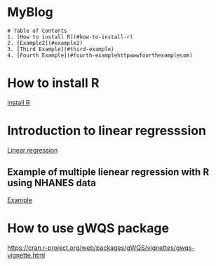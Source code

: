 # MyBlog



```
# Table of Contents
1. [How to install R](#how-to-install-r)
2. [Example2](#example2)
3. [Third Example](#third-example)
4. [Fourth Example](#fourth-examplehttpwwwfourthexamplecom)
```





# How to install R

[install R](https://rpubs.com/ToniSignes/862089) 



# Introduction to linear regresssion

[Linear regression](https://rpubs.com/ToniSignes/862100)



## Example of multiple lienear regression with R using NHANES data 

[Example](https://rpubs.com/ToniSignes/863500)



# How to use gWQS package

https://cran.r-project.org/web/packages/gWQS/vignettes/gwqs-vignette.html